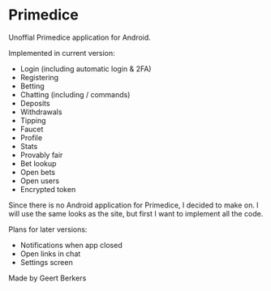 # Primedice
Unoffial Primedice application for Android. 

Implemented in current version:
- Login (including automatic login & 2FA)
- Registering
- Betting
- Chatting (including / commands)
- Deposits
- Withdrawals
- Tipping
- Faucet
- Profile
- Stats
- Provably fair
- Bet lookup
- Open bets
- Open users
- Encrypted token

Since there is no Android application for Primedice, I decided to make on.
I will use the same looks as the site, but first I want to implement all the code.

Plans for later versions:
- Notifications when app closed
- Open links in chat
- Settings screen

Made by Geert Berkers
